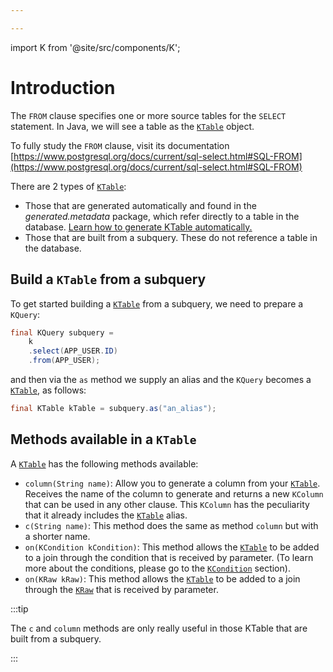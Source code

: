 ```yaml
---

---
```


import K from '@site/src/components/K';

# Introduction

The `FROM` clause specifies one or more source tables for the `SELECT` statement. In Java, we will see a table as the [`KTable`](/docs/select-statement/from/introduction) object.

To fully study the `FROM` clause, visit its documentation [https://www.postgresql.org/docs/current/sql-select.html#SQL-FROM](https://www.postgresql.org/docs/current/sql-select.html#SQL-FROM)

There are 2 types of [`KTable`](/docs/select-statement/from/introduction):

- Those that are generated automatically and found in the _generated.metadata_ package, which refer directly to a table in the database. [Learn how to generate KTable automatically.](/docs/data-manipulation/introduction)
- Those that are built from a subquery. These do not reference a table in the database.

## Build a `KTable` from a subquery

To get started building a [`KTable`](/docs/select-statement/from/introduction) from a subquery, we need to prepare a `KQuery`:

```java
final KQuery subquery =
    k
    .select(APP_USER.ID)
    .from(APP_USER);
```

and then via the `as` method we supply an alias and the `KQuery` becomes a [`KTable`](/docs/select-statement/from/introduction), as follows:

```java
final KTable kTable = subquery.as("an_alias");
```

## Methods available in a `KTable`

A [`KTable`](/docs/select-statement/from/introduction) has the following methods available:

- `column(String name)`: Allow you to generate a column from your [`KTable`](/docs/select-statement/from/introduction). Receives the name of the column to generate and returns a new `KColumn` that can be used in any other clause. This `KColumn` has the peculiarity that it already includes the [`KTable`](/docs/select-statement/from/introduction) alias.
- `c(String name)`: This method does the same as method `column` but with a shorter name.
- `on(KCondition kCondition)`: This method allows the [`KTable`](/docs/select-statement/from/introduction) to be added to a join through the condition that is received by parameter. (To learn more about the conditions, please go to the [`KCondition`](/docs/kcondition/introduction) section).
- `on(KRaw kRaw)`: This method allows the [`KTable`](/docs/select-statement/from/introduction) to be added to a join through the [`KRaw`](/docs/select-statement/select/introduction#7-kraw) that is received by parameter.

:::tip

The `c` and `column` methods are only really useful in those KTable that are built from a subquery.

:::